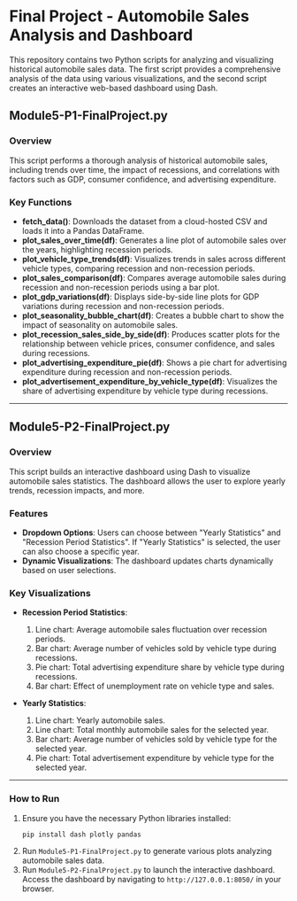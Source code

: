 
# Final Project - Automobile Sales Analysis and Dashboard

This repository contains two Python scripts for analyzing and visualizing historical automobile sales data. The first script provides a comprehensive analysis of the data using various visualizations, and the second script creates an interactive web-based dashboard using Dash.

## Module5-P1-FinalProject.py

### Overview
This script performs a thorough analysis of historical automobile sales, including trends over time, the impact of recessions, and correlations with factors such as GDP, consumer confidence, and advertising expenditure.

### Key Functions
- **fetch_data()**: Downloads the dataset from a cloud-hosted CSV and loads it into a Pandas DataFrame.
- **plot_sales_over_time(df)**: Generates a line plot of automobile sales over the years, highlighting recession periods.
- **plot_vehicle_type_trends(df)**: Visualizes trends in sales across different vehicle types, comparing recession and non-recession periods.
- **plot_sales_comparison(df)**: Compares average automobile sales during recession and non-recession periods using a bar plot.
- **plot_gdp_variations(df)**: Displays side-by-side line plots for GDP variations during recession and non-recession periods.
- **plot_seasonality_bubble_chart(df)**: Creates a bubble chart to show the impact of seasonality on automobile sales.
- **plot_recession_sales_side_by_side(df)**: Produces scatter plots for the relationship between vehicle prices, consumer confidence, and sales during recessions.
- **plot_advertising_expenditure_pie(df)**: Shows a pie chart for advertising expenditure during recession and non-recession periods.
- **plot_advertisement_expenditure_by_vehicle_type(df)**: Visualizes the share of advertising expenditure by vehicle type during recessions.

---

## Module5-P2-FinalProject.py

### Overview
This script builds an interactive dashboard using Dash to visualize automobile sales statistics. The dashboard allows the user to explore yearly trends, recession impacts, and more.

### Features
- **Dropdown Options**: Users can choose between "Yearly Statistics" and "Recession Period Statistics". If "Yearly Statistics" is selected, the user can also choose a specific year.
- **Dynamic Visualizations**: The dashboard updates charts dynamically based on user selections.

### Key Visualizations
- **Recession Period Statistics**:
  1. Line chart: Average automobile sales fluctuation over recession periods.
  2. Bar chart: Average number of vehicles sold by vehicle type during recessions.
  3. Pie chart: Total advertising expenditure share by vehicle type during recessions.
  4. Bar chart: Effect of unemployment rate on vehicle type and sales.

- **Yearly Statistics**:
  1. Line chart: Yearly automobile sales.
  2. Line chart: Total monthly automobile sales for the selected year.
  3. Bar chart: Average number of vehicles sold by vehicle type for the selected year.
  4. Pie chart: Total advertisement expenditure by vehicle type for the selected year.

---

### How to Run
1. Ensure you have the necessary Python libraries installed:
   ```
   pip install dash plotly pandas
   ```
2. Run `Module5-P1-FinalProject.py` to generate various plots analyzing automobile sales data.
3. Run `Module5-P2-FinalProject.py` to launch the interactive dashboard. Access the dashboard by navigating to `http://127.0.0.1:8050/` in your browser.
